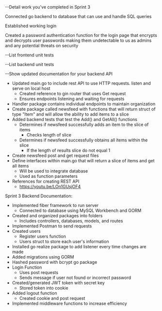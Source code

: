 --Detail work you've completed in Sprint 3

Connected go backend to database that can use and handle SQL queries

Established working login

Created a password authentication function for the login page that encrypts and decrypts user passwords making them undetectable to us as admins and any potential threats on security

--List frontend unit tests


--List backend unit tests


--Show updated documentation for your backend API 

- Updated main.go to include rest API to use HTTP requests. listen and serve on local host
    - Created reference to gin router that uses Get request
    - Ensures endpoints listening and waiting for requests
- Handler package contains individual endpoints to maintain organization
- Create package called newsfeed with functions that will return struct of type "Item" and will allow the ability to add items to a slice
- Added backend tests that test the Add() and GetAll() functions
    - Determines if newsfeed successfully adds an item to the slice of items
        - Checks length of slice
    - Determines if newsfeed successfully obtains all items within the slice
        - If the length of results slice do not equal 1
- Create newsfeed post and get request files
- Define interfaces within main.go that will return a slice of items and get all items
    - Will be used to integrate database
    - Used as function parameters
- References for creating REST API
    - https://youtu.be/LOn1GUsjOF4

Sprint 3 Backend Documentation:
- Implemented fiber framework to run server
    - Connected to database using MySQL Workbench and GORM
- Created and organized packages into folders
    - Includes controllers, databases, models, and routes
- Implemented Postman to send requests
- Created users
    - Register users function
    - Users struct to store each user's information
- Installed go realize package to add listener every time changes are made
- Added migrations using GORM
- Hashed password with bcrypt go package
- Login Function
    - Uses post requests
    - Sends message if user not found or incorrect password
- Created/generated JWT token with secret key
    - Stored token into cookie
- Added logout function
    - Created cookie and post request
- Implemented middleware functions to increase efficiency
